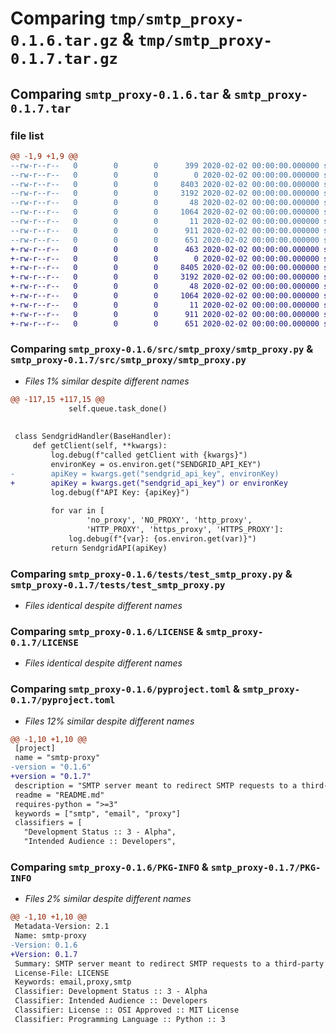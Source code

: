 # Comparing `tmp/smtp_proxy-0.1.6.tar.gz` & `tmp/smtp_proxy-0.1.7.tar.gz`

## Comparing `smtp_proxy-0.1.6.tar` & `smtp_proxy-0.1.7.tar`

### file list

```diff
@@ -1,9 +1,9 @@
--rw-r--r--   0        0        0      399 2020-02-02 00:00:00.000000 smtp_proxy-0.1.6/CHANGES.rst
--rw-r--r--   0        0        0        0 2020-02-02 00:00:00.000000 smtp_proxy-0.1.6/src/smtp_proxy/__init__.py
--rw-r--r--   0        0        0     8403 2020-02-02 00:00:00.000000 smtp_proxy-0.1.6/src/smtp_proxy/smtp_proxy.py
--rw-r--r--   0        0        0     3192 2020-02-02 00:00:00.000000 smtp_proxy-0.1.6/tests/test_smtp_proxy.py
--rw-r--r--   0        0        0       48 2020-02-02 00:00:00.000000 smtp_proxy-0.1.6/.gitignore
--rw-r--r--   0        0        0     1064 2020-02-02 00:00:00.000000 smtp_proxy-0.1.6/LICENSE
--rw-r--r--   0        0        0       11 2020-02-02 00:00:00.000000 smtp_proxy-0.1.6/README.md
--rw-r--r--   0        0        0      911 2020-02-02 00:00:00.000000 smtp_proxy-0.1.6/pyproject.toml
--rw-r--r--   0        0        0      651 2020-02-02 00:00:00.000000 smtp_proxy-0.1.6/PKG-INFO
+-rw-r--r--   0        0        0      463 2020-02-02 00:00:00.000000 smtp_proxy-0.1.7/CHANGES.rst
+-rw-r--r--   0        0        0        0 2020-02-02 00:00:00.000000 smtp_proxy-0.1.7/src/smtp_proxy/__init__.py
+-rw-r--r--   0        0        0     8405 2020-02-02 00:00:00.000000 smtp_proxy-0.1.7/src/smtp_proxy/smtp_proxy.py
+-rw-r--r--   0        0        0     3192 2020-02-02 00:00:00.000000 smtp_proxy-0.1.7/tests/test_smtp_proxy.py
+-rw-r--r--   0        0        0       48 2020-02-02 00:00:00.000000 smtp_proxy-0.1.7/.gitignore
+-rw-r--r--   0        0        0     1064 2020-02-02 00:00:00.000000 smtp_proxy-0.1.7/LICENSE
+-rw-r--r--   0        0        0       11 2020-02-02 00:00:00.000000 smtp_proxy-0.1.7/README.md
+-rw-r--r--   0        0        0      911 2020-02-02 00:00:00.000000 smtp_proxy-0.1.7/pyproject.toml
+-rw-r--r--   0        0        0      651 2020-02-02 00:00:00.000000 smtp_proxy-0.1.7/PKG-INFO
```

### Comparing `smtp_proxy-0.1.6/src/smtp_proxy/smtp_proxy.py` & `smtp_proxy-0.1.7/src/smtp_proxy/smtp_proxy.py`

 * *Files 1% similar despite different names*

```diff
@@ -117,15 +117,15 @@
             self.queue.task_done()
 
 
 class SendgridHandler(BaseHandler):
     def getClient(self, **kwargs):
         log.debug(f"called getClient with {kwargs}")
         environKey = os.environ.get("SENDGRID_API_KEY")
-        apiKey = kwargs.get("sendgrid_api_key", environKey)
+        apiKey = kwargs.get("sendgrid_api_key") or environKey
         log.debug(f"API Key: {apiKey}")
 
         for var in [
                 'no_proxy', 'NO_PROXY', 'http_proxy',
                 'HTTP_PROXY', 'https_proxy', 'HTTPS_PROXY']:
             log.debug(f"{var}: {os.environ.get(var)}")
         return SendgridAPI(apiKey)
```

### Comparing `smtp_proxy-0.1.6/tests/test_smtp_proxy.py` & `smtp_proxy-0.1.7/tests/test_smtp_proxy.py`

 * *Files identical despite different names*

### Comparing `smtp_proxy-0.1.6/LICENSE` & `smtp_proxy-0.1.7/LICENSE`

 * *Files identical despite different names*

### Comparing `smtp_proxy-0.1.6/pyproject.toml` & `smtp_proxy-0.1.7/pyproject.toml`

 * *Files 12% similar despite different names*

```diff
@@ -1,10 +1,10 @@
 [project]
 name = "smtp-proxy"
-version = "0.1.6"
+version = "0.1.7"
 description = "SMTP server meant to redirect SMTP requests to a third-party email provider"
 readme = "README.md"
 requires-python = ">=3"
 keywords = ["smtp", "email", "proxy"]
 classifiers = [
   "Development Status :: 3 - Alpha",
   "Intended Audience :: Developers",
```

### Comparing `smtp_proxy-0.1.6/PKG-INFO` & `smtp_proxy-0.1.7/PKG-INFO`

 * *Files 2% similar despite different names*

```diff
@@ -1,10 +1,10 @@
 Metadata-Version: 2.1
 Name: smtp-proxy
-Version: 0.1.6
+Version: 0.1.7
 Summary: SMTP server meant to redirect SMTP requests to a third-party email provider
 License-File: LICENSE
 Keywords: email,proxy,smtp
 Classifier: Development Status :: 3 - Alpha
 Classifier: Intended Audience :: Developers
 Classifier: License :: OSI Approved :: MIT License
 Classifier: Programming Language :: Python :: 3
```


